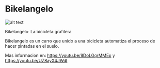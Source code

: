 # Bikelangelo

![alt text](https://github.com/sagarrabanana/Bikelangelo/blob/master/bikegif.gif)

Bikelangelo: La bicicleta grafitera

Bikelangelo es un carro que unido a una bicicleta automatiza el proceso de hacer pintadas en el suelo.

Mas informacion en: 
https://youtu.be/8DoLGqrMMEo y
https://youtu.be/UZ8ayX4JWdI
